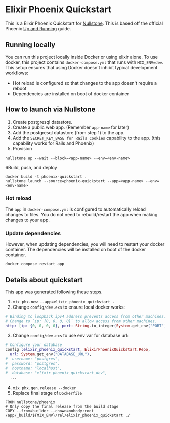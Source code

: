 # Elixir Phoenix Quickstart

This is a Elixir Phoenix Quickstart for [Nullstone](https://nullstone.io).
This is based off the official Phoenix [Up and Running](https://hexdocs.pm/phoenix/up_and_running.html) guide.


## Running locally

You can run this project locally inside Docker or using elixir alone.
To use docker, this project contains `docker-compose.yml` that runs with `MIX_ENV=dev`.
This setup ensures that using Docker doesn't inhibit typical development workflows:
- Hot reload is configured so that changes to the app doesn't require a reboot
- Dependencies are installed on boot of docker container

## How to launch via Nullstone

1. Create postgresql datastore.
2. Create a public web app. (Remember `app-name` for later)
3. Add the postgresql datastore (from step 1) to the app.
4. Add the `SECRET_KEY_BASE for Rails Cookies` capability to the app. (this capability works for Rails and Phoenix)
5. Provision
  ```shell
  nullstone up --wait --block=<app-name> --env=<env-name>
  ```
6Build, push, and deploy
  ```shell
  docker build -t phoenix-quickstart .
  nullstone launch --source=phoenix-quickstart --app=<app-name> --env=<env-name>
  ```

### Hot reload

The `app` in `docker-compose.yml` is configured to automatically reload changes to files.
You do not need to rebuild/restart the app when making changes to your app.

### Update dependencies

However, when updating dependencies, you will need to restart your docker container.
The dependencies will be installed on boot of the docker container.

```shell
docker compose restart app
```

## Details about quickstart

This app was generated following these steps.
1. `mix phx.new --app=elixir_phoenix_quickstart .`
2. Change `config/dev.exs` to ensure local docker works:
  ```elixir
  # Binding to loopback ipv4 address prevents access from other machines.
  # Change to `ip: {0, 0, 0, 0}` to allow access from other machines.
  http: [ip: {0, 0, 0, 0}, port: String.to_integer(System.get_env("PORT") || "4000")],
  ```
3. Change `config/dev.exs` to use env var for database url:
  ```elixir
  # Configure your database
  config :elixir_phoenix_quickstart, ElixirPhoenixQuickstart.Repo, 
    url: System.get_env("DATABASE_URL"), 
  #  username: "postgres",
  #  password: "postgres",
  #  hostname: "localhost",
  #  database: "elixir_phoenix_quickstart_dev",
    ...
  ```
4. `mix phx.gen.release --docker`
5. Replace final stage of `Dockerfile`
  ```
  FROM nullstone/phoenix
  # Only copy the final release from the build stage
  COPY --from=builder --chown=nobody:root /app/_build/${MIX_ENV}/rel/elixir_phoenix_quickstart ./
  ```
